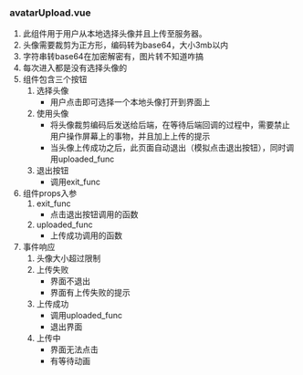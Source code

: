 ### avatarUpload.vue
1. 此组件用于用户从本地选择头像并且上传至服务器。
2. 头像需要裁剪为正方形，编码转为base64，大小3mb以内
3. 字符串转base64在加密解密有，图片转不知道咋搞
4. 每次进入都是没有选择头像的
5. 组件包含三个按钮
    1. 选择头像
        - 用户点击即可选择一个本地头像打开到界面上
    2. 使用头像
        - 将头像裁剪编码后发送给后端，在等待后端回调的过程中，需要禁止用户操作屏幕上的事物，并且加上上传的提示
        - 当头像上传成功之后，此页面自动退出（模拟点击退出按钮），同时调用uploaded_func
    3. 退出按钮
        - 调用exit_func
6. 组件props入参
    1. exit_func
        - 点击退出按钮调用的函数
    2. uploaded_func
        - 上传成功调用的函数
7. 事件响应
    1. 头像大小超过限制
    2. 上传失败
        - 界面不退出
        - 界面有上传失败的提示
    3. 上传成功
        - 调用uploaded_func
        - 退出界面
    4. 上传中
        - 界面无法点击
        - 有等待动画